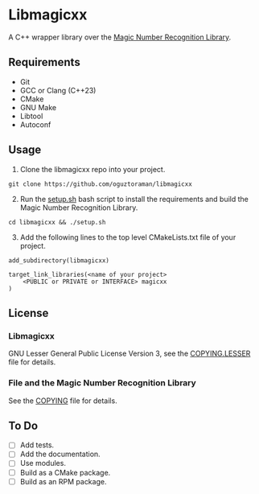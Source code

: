 # Libmagicxx

A C++ wrapper library over the [Magic Number Recognition Library](https://github.com/file/file#readme-for-file1-command-and-the-libmagic3-library).

## Requirements

+ Git
+ GCC or Clang (C++23)
+ CMake
+ GNU Make
+ Libtool
+ Autoconf

## Usage

1. Clone the libmagicxx repo into your project.

```
git clone https://github.com/oguztoraman/libmagicxx
```

2. Run the [setup.sh](https://github.com/oguztoraman/libmagicxx/blob/main/setup.sh) bash script to install the requirements and build the Magic Number Recognition Library.

```
cd libmagicxx && ./setup.sh
```

3. Add the following lines to the top level CMakeLists.txt file of your project.

```
add_subdirectory(libmagicxx)

target_link_libraries(<name of your project>
    <PUBLIC or PRIVATE or INTERFACE> magicxx
)
```

## License

### Libmagicxx

GNU Lesser General Public License Version 3, see the [COPYING.LESSER](https://github.com/oguztoraman/libmagicxx/blob/main/COPYING.LESSER) file for details.

### File and the Magic Number Recognition Library

See the [COPYING](https://github.com/file/file/blob/master/COPYING) file for details.

## To Do

+ [ ] Add tests.
+ [ ] Add the documentation.
+ [ ] Use modules.
+ [ ] Build as a CMake package.
+ [ ] Build as an RPM package.
